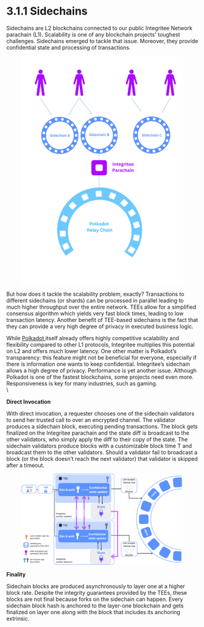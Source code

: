 # 3.1.1 Sidechains

Sidechains are L2 blockchains connected to our public Integritee Network parachain (L1). Scalability is one of any blockchain projects' toughest challenges. Sidechains emerged to tackle that issue. Moreover, they provide confidential state and processing of transactions.



<figure><img src="../../.gitbook/assets/Sidechains.png" alt=""><figcaption></figcaption></figure>

But how does it tackle the scalability problem, exactly? Transactions to different sidechains (or shards) can be processed in parallel leading to much higher throughput over the entire network. TEEs allow for a simplified consensus algorithm which yields very fast block times, leading to low transaction latency. Another benefit of TEE-based sidechains is the fact that they can provide a very high degree of privacy in executed business logic.

While [Polkadot ](https://polkadot.network/)itself already offers highly competitive scalability and flexibility compared to other L1 protocols, Integritee multiplies this potential on L2 and offers much lower latency. One other matter is Polkadot’s transparency: this feature might not be beneficial for everyone, especially if there is information one wants to keep confidential. Integritee’s sidechain allows a high degree of privacy. Performance is yet another issue. Although Polkadot is one of the fastest blockchains, some projects need even more. Responsiveness is key for many industries, such as gaming.\
\


**Direct Invocation**

With direct invocation, a requester chooses one of the sidechain validators to send her trusted call to over an encrypted channel. The validator produces a sidechain block, executing pending transactions. The block gets finalized on the Integritee parachain and the state diff is broadcast to the other validators, who simply apply the diff to their copy of the state. The sidechain validators produce blocks with a customizable block time T and broadcast them to the other validators. Should a validator fail to broadcast a block (or the block doesn’t reach the next validator) that validator is skipped after a timeout.



<figure><img src="../../.gitbook/assets/3.1 (2).png" alt=""><figcaption></figcaption></figure>

**Finality**

Sidechain blocks are produced asynchronously to layer one at a higher block rate. Despite the integrity guarantees provided by the TEEs, these blocks are not final because forks on the sidechain can happen. Every sidechain block hash is anchored to the layer-one blockchain and gets finalized on layer one along with the block that includes its anchoring extrinsic.
